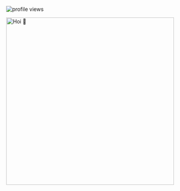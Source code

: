 ![profile views](https://komarev.com/ghpvc/?username=nocheatoriginal)
<p>  
<!-- 🍁 -->  
<img height="450em" src="https://avatars.githubusercontent.com/u/78090539?s=400&v=4" title="Hoi 🍁"/>  
</p>

<p>  
<!-- Programming Languages -->  
<!-- <img height="180em" src="https://verzel-stats2.vercel.app/api/top-langs/?username=nocheatoriginal&include_all_commits=true&count_private=true&show_icons=true&hide_border=true&layout=compact&hide=lua&langs_count=8&theme=react" title="NoCheat (nocheatoriginal)"/>  
</p> -->

[comment]: # (Image-Src: https://booth.pm/ja/items/2559783)
